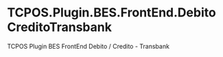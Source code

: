 # TCPOS.Plugin.BES.FrontEnd.DebitoCreditoTransbank
TCPOS Plugin BES FrontEnd Debito / Credito - Transbank

